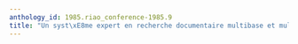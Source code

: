 ```yaml
---
anthology_id: 1985.riao_conference-1985.9
title: "Un syst\xE8me expert en recherche documentaire multibase et multiserveur"
---
```

